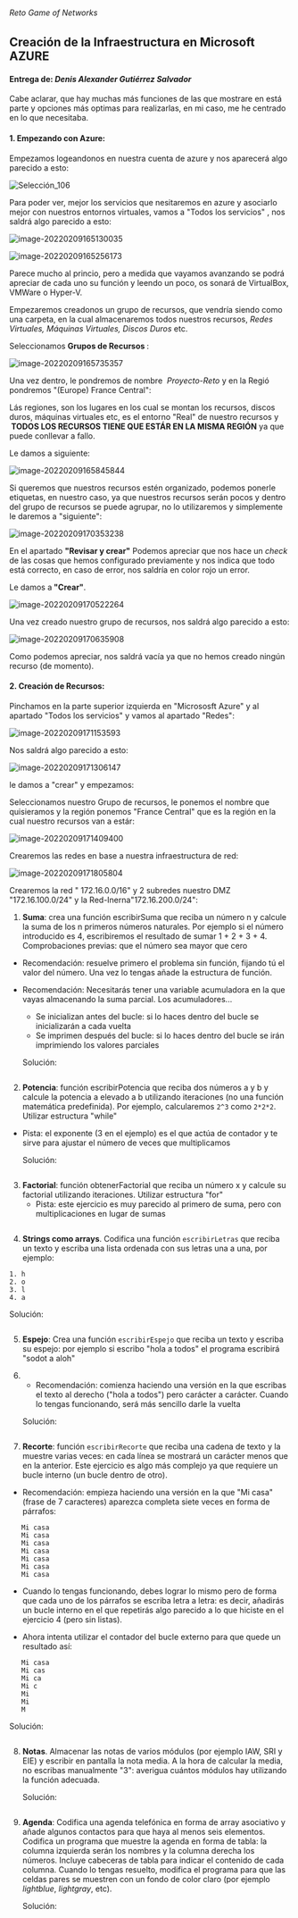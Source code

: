 ###### Reto Game of Networks
## Creación de la Infraestructura en Microsoft AZURE
#### Entrega de: *Denis Alexander Gutiérrez Salvador*
Cabe aclarar, que hay muchas más funciones de las que mostrare en está parte y opciones más optimas para realizarlas, en mi caso, me he centrado en lo que necesitaba.

#### 1. Empezando con Azure:

Empezamos logeandonos en nuestra cuenta de azure y nos aparecerá algo parecido a esto:

![Selección_106](imagenes/Selección_106.png)

Para poder ver, mejor los servicios que nesitaremos en azure y asociarlo mejor con nuestros entornos virtuales, vamos a "Todos los servicios" , nos saldrá algo parecido a esto:

![image-20220209165130035](imagenes/image-20220209165130035.png)

![image-20220209165256173](imagenes/image-20220209165256173.png)



Parece mucho al princio, pero a medida que vayamos avanzando se podrá apreciar de cada uno su función y leendo un poco, os sonará de VirtualBox, VMWare o Hyper-V.

Empezaremos creadonos un grupo de recursos, que vendría siendo como una carpeta, en la cual almacenaremos todos nuestros recursos, <i>Redes Virtuales, Máquinas Virtuales, Discos Duros </i> etc. 

Seleccionamos <b>Grupos de Recursos </b>:

![image-20220209165735357](imagenes/image-20220209165735357.png)

Una vez dentro, le pondremos de nombre <i> Proyecto-Reto</i> y en la Regió pondremos "(Europe) France Central":

Lás regiones, son los lugares en los cual se montan los recursos, discos duros, máquinas virtuales etc, es el entorno "Real" de nuestro recursos y <B> TODOS LOS RECURSOS TIENE QUE ESTÁR EN LA MISMA REGIÓN</B> ya que puede conllevar a fallo.

Le damos a siguiente:

![image-20220209165845844](imagenes/image-20220209165845844.png)

Si queremos que nuestros recursos estén organizado, podemos ponerle etiquetas, en nuestro caso, ya que nuestros recursos serán pocos y dentro del grupo de recursos se puede agrupar, no lo utilizaremos y simplemente le daremos a "siguiente":

![image-20220209170353238](imagenes/image-20220209170353238.png)



En el apartado <b>"Revisar y crear"</b> Podemos apreciar que nos hace un <i>check </i> de las cosas que hemos configurado previamente y nos indica que todo está correcto, en caso de error, nos saldría en color rojo un error.

Le damos a<b> "Crear"</b>.

![image-20220209170522264](imagenes/image-20220209170522264.png)

Una vez creado nuestro grupo de recursos, nos saldrá algo parecido a esto:

![image-20220209170635908](imagenes/image-20220209170635908.png)

Como podemos apreciar, nos saldrá vacía ya que no hemos creado ningún recurso (de momento).



#### 2. Creación de Recursos:

Pinchamos en la parte superior izquierda en "Micrososft Azure" y al apartado "Todos los servicios" y vamos al apartado "Redes":

![image-20220209171153593](imagenes/image-20220209171153593.png)

Nos saldrá algo parecido a esto:

![image-20220209171306147](imagenes/image-20220209171306147.png)

le damos a "crear" y empezamos:

Seleccionamos nuestro Grupo de recursos, le ponemos el nombre que quisieramos y la región ponemos "France Central" que es la región en la cual nuestro recursos van a estár:

![image-20220209171409400](imagenes/image-20220209171409400.png)

Crearemos las redes en base a nuestra infraestructura de red:

![image-20220209171805804](imagenes/image-20220209171805804.png)

Crearemos la red " 172.16.0.0/16" y 2 subredes nuestro DMZ "172.16.100.0/24" y la Red-Inerna"172.16.200.0/24":











1. **Suma**: crea una función escribirSuma que reciba un número n  y calcule la suma de los n primeros números naturales. Por ejemplo si el número introducido es 4, escribiremos el resultado de sumar 1 + 2 + 3 + 4.   Comprobaciones previas: que el número sea mayor que cero

- Recomendación: resuelve primero el problema sin función, fijando tú el valor del número. Una vez lo tengas añade la estructura de función.
- Recomendación: Necesitarás tener una variable acumuladora en la que vayas almacenando la suma parcial. Los acumuladores...
  - Se inicializan antes del bucle: si lo haces dentro del bucle se inicializarán a cada vuelta
  - Se imprimen después del bucle: si lo haces dentro del bucle se irán imprimiendo los valores parciales
  
  Solución:


```php+html

```

2. **Potencia**: función escribirPotencia que reciba dos números a y b y calcule la potencia a elevado a b utilizando iteraciones (no una función matemática predefinida). Por ejemplo, calcularemos `2^3` como `2*2*2`. Utilizar estructura "while"

- Pista: el exponente (3 en el ejemplo) es el que actúa de contador y te sirve para ajustar el número de veces que multiplicamos

  Solución:


```php+html

```

3. **Factorial**: función obtenerFactorial que reciba un número x y calcule su factorial utilizando iteraciones. Utilizar estructura "for"
   - Pista: este ejercicio es muy parecido al primero de suma, pero con multiplicaciones en lugar de sumas

```php+html

```

4. **Strings como arrays**. Codifica una función `escribirLetras` que reciba un texto y escriba una lista ordenada con sus letras una a una, por ejemplo:

```
1. h
2. o
3. l
4. a
```

Solución:

```php+html

```

5. **Espejo**: Crea una función `escribirEspejo` que reciba un texto y escriba su espejo: por ejemplo si escribo "hola a todos" el programa escribirá "sodot a aloh"

6. * Recomendación: comienza haciendo una versión en la que escribas el texto al derecho ("hola a todos") pero carácter a carácter. Cuando lo tengas funcionando, será más sencillo darle la vuelta

   Solución:

```php+html

```

7. **Recorte**: función `escribirRecorte` que reciba una cadena de texto y la muestre varias veces: en cada línea se mostrará un carácter menos que en la anterior. Este ejercicio es algo más complejo ya que requiere un bucle interno (un bucle dentro de otro).

* Recomendación: empieza haciendo una versión en la que "Mi casa" (frase de 7 caracteres) aparezca completa siete veces en forma de párrafos:
```
   Mi casa
   Mi casa
   Mi casa
   Mi casa
   Mi casa
   Mi casa
   Mi casa
```

* Cuando lo tengas funcionando, debes lograr lo mismo pero de forma que cada uno de los párrafos se escriba letra a letra: es decir, añadirás un bucle interno en el que repetirás algo parecido a lo que hiciste en el ejercicio 4 (pero sin listas).

* Ahora intenta utilizar el contador del bucle externo para que quede un resultado así:

```
   Mi casa
   Mi cas
   Mi ca
   Mi c
   Mi 
   Mi
   M 
```
Solución: 

```php+html

```

8. **Notas**. Almacenar las notas de varios módulos (por ejemplo IAW, SRI y EIE) y escribir en pantalla la nota media. A la hora de calcular la media, no escribas manualmente "3": averigua cuántos módulos hay utilizando la función adecuada.

   Solución: 

```php+html

```

9. **Agenda**:  Codifica una agenda telefónica en forma de array asociativo y añade algunos contactos para que haya al menos seis elementos. Codifica un programa que muestre la agenda en forma de tabla: la columna izquierda serán los nombres y la columna derecha los números. Incluye cabeceras de tabla para indicar el contenido de cada columna. Cuando lo tengas resuelto, modifica el programa para que las celdas pares se muestren con un fondo de color claro (por ejemplo *lightblue*, *lightgray*, etc).

   Solución:





